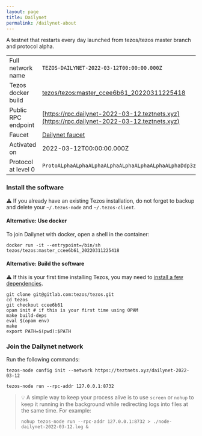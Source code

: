 ```yaml
---
layout: page
title: Dailynet
permalink: /dailynet-about
---
```


A testnet that restarts every day launched from tezos/tezos master branch and protocol alpha.

| | |
|-------|---------------------|
| Full network name | `TEZOS-DAILYNET-2022-03-12T00:00:00.000Z` |
| Tezos docker build | [tezos/tezos:master_ccee6b61_20220311225418](https://hub.docker.com/r/tezos/tezos/tags?page=1&ordering=last_updated&name=master_ccee6b61_20220311225418) |
| Public RPC endpoint | [https://rpc.dailynet-2022-03-12.teztnets.xyz](https://rpc.dailynet-2022-03-12.teztnets.xyz) |
| Faucet | [Dailynet faucet](https://teztnets.xyz/dailynet-2022-03-12-faucet) |
| Activated on | 2022-03-12T00:00:00.000Z |
| Protocol at level 0 |  `ProtoALphaALphaALphaALphaALphaALphaALphaALphaDdp3zK` |




### Install the software

⚠️  If you already have an existing Tezos installation, do not forget to backup and delete your `~/.tezos-node` and `~/.tezos-client`.



#### Alternative: Use docker

To join Dailynet with docker, open a shell in the container:

```
docker run -it --entrypoint=/bin/sh tezos/tezos:master_ccee6b61_20220311225418
```

#### Alternative: Build the software

⚠️  If this is your first time installing Tezos, you may need to [install a few dependencies](https://tezos.gitlab.io/introduction/howtoget.html#setting-up-the-development-environment-from-scratch).

```
git clone git@gitlab.com:tezos/tezos.git
cd tezos
git checkout ccee6b61
opam init # if this is your first time using OPAM
make build-deps
eval $(opam env)
make
export PATH=$(pwd):$PATH
```

### Join the Dailynet network

Run the following commands:

```
tezos-node config init --network https://teztnets.xyz/dailynet-2022-03-12

tezos-node run --rpc-addr 127.0.0.1:8732
```

> 💡 A simple way to keep your process alive is to use `screen` or `nohup` to keep it running in the background while redirecting logs into files at the same time. For example:
>
> ```bash=13
> nohup tezos-node run --rpc-addr 127.0.0.1:8732 > ./node-dailynet-2022-03-12.log &
> ```


